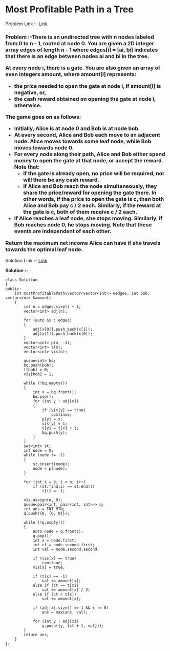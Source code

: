 # Most Profitable Path in a Tree

Problem Link :- [Link](https://leetcode.com/problems/most-profitable-path-in-a-tree/)


<h3>

Problem :-There is an undirected tree with n nodes labeled from 0 to n - 1, rooted at node 0. You are given a 2D integer array edges of length n - 1 where edges[i] = [ai, bi] indicates that there is an edge between nodes ai and bi in the tree.

At every node i, there is a gate. You are also given an array of even integers amount, where amount[i] represents:

  * the price needed to open the gate at node i, if amount[i] is negative, or,
  * the cash reward obtained on opening the gate at node i, otherwise.
  
  
The game goes on as follows:

  * Initially, Alice is at node 0 and Bob is at node bob.
  * At every second, Alice and Bob each move to an adjacent node. Alice moves towards some leaf node, while Bob moves towards node 0.
  * For every node along their path, Alice and Bob either spend money to open the gate at that node, or accept the reward. Note that:
     * If the gate is already open, no price will be required, nor will there be any cash reward.
     * If Alice and Bob reach the node simultaneously, they share the price/reward for opening the gate there. In other words, if the price to open the gate is c, then both Alice and Bob pay c / 2 each. Similarly, if the reward at the gate is c, both of them receive c / 2 each.
  * If Alice reaches a leaf node, she stops moving. Similarly, if Bob reaches node 0, he stops moving. Note that these events are independent of each other.
  
Return the maximum net income Alice can have if she travels towards the optimal leaf node. 

 </h3> 
  
Solution Link :- [Link](https://leetcode.com/problems/most-profitable-path-in-a-tree/submissions/869935236/)


**Solution :-**

```
class Solution
{
public:
    int mostProfitablePath(vector<vector<int>> &edges, int bob, vector<int> &amount)
    {
        int n = edges.size() + 1;
        vector<int> adj[n];

        for (auto &x : edges)
        {
            adj[x[0]].push_back(x[1]);
            adj[x[1]].push_back(x[0]);
        }
        vector<int> p(n, -1); 
        vector<int> t(n);   
        vector<int> vis(n);   

        queue<int> bq;
        bq.push(bob);
        t[bob] = 0;
        vis[bob] = 1;

        while (!bq.empty())
        {
            int x = bq.front();
            bq.pop();
            for (int y : adj[x])
            {
                if (vis[y] == true)
                    continue;
                p[y] = x;
                vis[y] = 1;
                t[y] = t[x] + 1;
                bq.push(y);
            }
        }
        set<int> st; 
        int node = 0;
        while (node != -1)
        {
            st.insert(node);
            node = p[node];
        }
    
        for (int i = 0; i < n; i++)
            if (st.find(i) == st.end())
                t[i] = -1;

        vis.assign(n, 0);
        queue<pair<int, pair<int, int>>> q;
        int ans = INT_MIN;
        q.push({0, {0, 0}});

        while (!q.empty())
        {
            auto node = q.front();
            q.pop();
            int x = node.first;        
            int ct = node.second.first;   
            int val = node.second.second; 

            if (vis[x] == true)
                continue;
            vis[x] = true;

            if (t[x] == -1)            
                val += amount[x];
            else if (ct == t[x])        
                val += amount[x] / 2;
            else if (ct < t[x])       
                val += amount[x];

            if (adj[x].size() == 1 && x != 0) 
                ans = max(ans, val);

            for (int y : adj[x])
                q.push({y, {ct + 1, val}});
        }
        return ans;
    }
};
```

